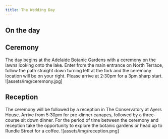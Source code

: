 ```yaml
---
title: The Wedding Day
---
```


<div class="col-lg-12 text-center">
	<h2 class="section-heading text-uppercase">On the day</h2>
</div>

## Ceremony
The day begins at the Adelaide Botanic Gardens with a ceremony on the lawns looking onto the lake. Enter from the main entrance on North Terrace, follow the path straight down turning left at the fork and the ceremony location will be on your right. Please arrive at 2:30pm for a 3pm sharp start.
 ![assets/img/ceremony.jpg]

## Reception

The ceremony will be followed by a reception in The Conservatory at Ayers House. Arrive from 5:30pm for pre-dinner canapes, followed by a three-course sit down dinner. For the period of time between the ceremony and reception take the opportunity to explore the botanic gardens or head up to Rundle Street for a coffee.
![assets/img/reception.png]
